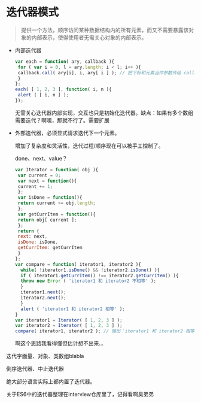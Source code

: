 # 迭代器模式

> 提供一个方法，顺序访问某种数据结构内的所有元素，而又不需要暴露该对象的内部表示，使得使用者无需关心对象的内部表示。

- 内部迭代器

  ```js
  var each = function( ary, callback ){ 
   for ( var i = 0, l = ary.length; i < l; i++ ){ 
   callback.call( ary[i], i, ary[ i ] ); // 把下标和元素当作参数传给 callback 函数
   } 
  }; 
  each( [ 1, 2, 3 ], function( i, n ){ 
   alert ( [ i, n ] ); 
  });
  ```

  无需关心迭代器内部实现，交互也只是初始化迭代器。缺点：如果有多个数组需要迭代？啊噢，那就不行了。需要扩展

- 外部迭代器，必须显式请求迭代下一个元素。

  增加了复杂度和灵活性，迭代过程/顺序现在可以被手工控制了。

  done、next、value？

  ```js
  var Iterator = function( obj ){ 
   var current = 0; 
   var next = function(){ 
   current += 1; 
   }; 
   var isDone = function(){ 
   return current >= obj.length; 
   }; 
   var getCurrItem = function(){ 
   return obj[ current ]; 
   }; 
   return { 
   next: next, 
   isDone: isDone, 
   getCurrItem: getCurrItem 
   } 
  };
  var compare = function( iterator1, iterator2 ){ 
    while( !iterator1.isDone() && !iterator2.isDone() ){ 
    if ( iterator1.getCurrItem() !== iterator2.getCurrItem() ){ 
    throw new Error ( 'iterator1 和 iterator2 不相等' ); 
    } 
    iterator1.next(); 
    iterator2.next(); 
    } 
    alert ( 'iterator1 和 iterator2 相等' ); 
  } 
  var iterator1 = Iterator( [ 1, 2, 3 ] ); 
  var iterator2 = Iterator( [ 1, 2, 3 ] ); 
  compare( iterator1, iterator2 ); // 输出：iterator1 和 iterator2 相等
  ```

  啊这个思路我看得懂但估计想不出来...

迭代字面量、对象、类数组blabla



倒序迭代器、中止迭代器



绝大部分语言实际上都内置了迭代器。



关于ES6中的迭代器整理在interview仓库里了，记得看啊臭弟弟